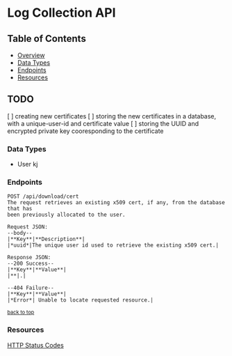 # Log Collection API

## Table of Contents

- [Overview](#overview)
- [Data Types](#data-types)
- [Endpoints](#endpoints)
- [Resources](#resources)

## TODO
[ ] creating new certificates
[ ] storing the new certificates in a database, with a unique-user-id and certificate value
[ ] storing the UUID and encrypted private key cooresponding to the certificate

### Data Types
- User kj

### Endpoints
```
POST /api/download/cert
The request retrieves an existing x509 cert, if any, from the database that has
been previously allocated to the user.

Request JSON: 
--body--
|**Key**|**Description**|
|*uuid*|The unique user id used to retrieve the existing x509 cert.|

Response JSON:
--200 Success--
|**Key**|**Value**|
|**|.|

--404 Failure--
|**Key**|**Value**|
|*Error*| Unable to locate requested resource.|
```

<a href="#table-of-contents" style="font-size:smaller;">back to top</a>


### Resources
[HTTP Status Codes](https://developer.mozilla.org/en-US/docs/Web/HTTP/Status#client_error_responses)
